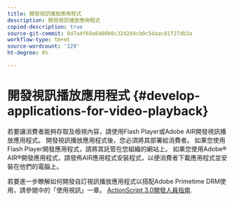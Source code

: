 ```yaml
---
title: 開發視訊播放應用程式
description: 開發視訊播放應用程式
copied-description: true
source-git-commit: 8d7a4f69a6400b0c3242d4cb0c5daac81f27db3a
workflow-type: tm+mt
source-wordcount: '129'
ht-degree: 0%

---
```



# 開發視訊播放應用程式 {#develop-applications-for-video-playback}

若要讓消費者能夠存取及檢視內容，請使用Flash Player或Adobe AIR開發視訊播放應用程式。 開發視訊播放應用程式後，您必須將其部署給消費者。 如果您使用Flash Player開發應用程式，請將其託管在您組織的網站上。 如果您使用Adobe® AIR®開發應用程式，請發佈AIR應用程式安裝程式，以便消費者下載應用程式並安裝在他們的電腦上。

若要進一步瞭解如何開發自訂視訊播放應用程式以搭配Adobe Primetime DRM使用，請參閱中的「使用視訊」一章。 [ActionScript 3.0開發人員指南](https://help.adobe.com/en_US/as3/dev/WS9936fa0d5984e93b3f4f38ec1272a447844-8000.html).